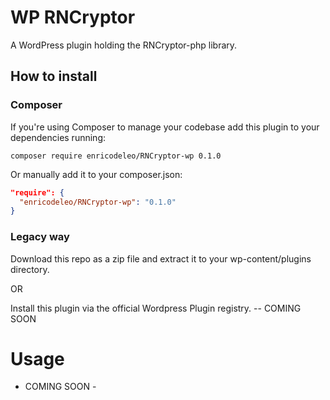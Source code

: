 # WP RNCryptor

A WordPress plugin holding the RNCryptor-php library.

## How to install

### Composer

If you're using Composer to manage your codebase add this plugin to your dependencies running:

`composer require enricodeleo/RNCryptor-wp 0.1.0`

Or manually add it to your composer.json:

```JSON
"require": {
  "enricodeleo/RNCryptor-wp": "0.1.0"
}
```

### Legacy way

Download this repo as a zip file and extract it
to your wp-content/plugins directory.

OR

Install this plugin via the official Wordpress Plugin registry. -- COMING SOON

# Usage

- COMING SOON -
